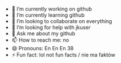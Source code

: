 - 🔭 I’m currently working on github
- 🌱 I’m currently learning github
- 👯 I’m looking to collaborate on everything
- 🤔 I’m looking for help with jkuser
- 💬 Ask me about my github
- 📫 How to reach me: no
- 😄 Pronouns: En En En 38
- ⚡ Fun fact: lol not fun facts / nie ma faktów
